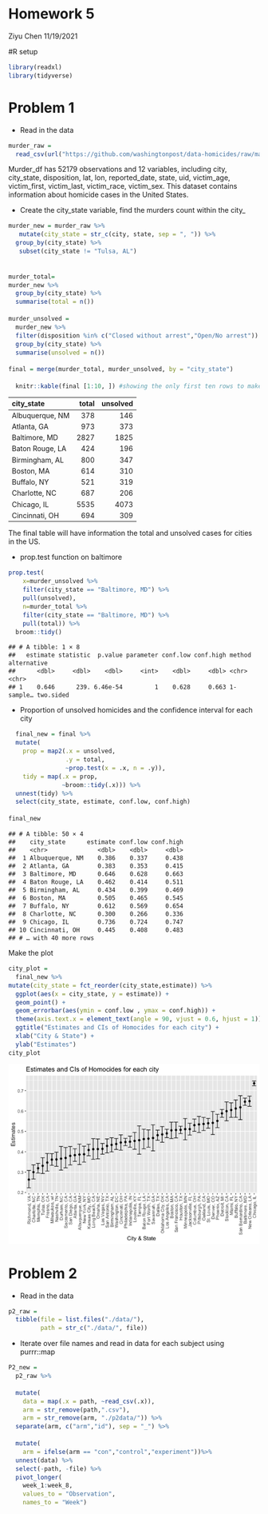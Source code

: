 Homework 5
================
Ziyu Chen
11/19/2021

\#R setup

``` r
library(readxl)
library(tidyverse)
```

# Problem 1

-   Read in the data

``` r
murder_raw = 
  read_csv(url("https://github.com/washingtonpost/data-homicides/raw/master/homicide-data.csv")) 
```

Murder\_df has 52179 observations and 12 variables, including city,
city\_state, disposition, lat, lon, reported\_date, state, uid,
victim\_age, victim\_first, victim\_last, victim\_race, victim\_sex.
This dataset contains information about homicide cases in the United
States.

-   Create the city\_state variable, find the murders count within the
    city\_

``` r
murder_new = murder_raw %>%
   mutate(city_state = str_c(city, state, sep = ", ")) %>%
  group_by(city_state) %>%
   subset(city_state != "Tulsa, AL")


murder_total=
murder_new %>%
  group_by(city_state) %>%
  summarise(total = n())

murder_unsolved =
  murder_new %>%
  filter(disposition %in% c("Closed without arrest","Open/No arrest")) %>%
  group_by(city_state) %>%
  summarise(unsolved = n())

final = merge(murder_total, murder_unsolved, by = "city_state")
  
  knitr::kable(final [1:10, ]) #showing the only first ten rows to make sure that the data are correct
```

| city\_state     | total | unsolved |
|:----------------|------:|---------:|
| Albuquerque, NM |   378 |      146 |
| Atlanta, GA     |   973 |      373 |
| Baltimore, MD   |  2827 |     1825 |
| Baton Rouge, LA |   424 |      196 |
| Birmingham, AL  |   800 |      347 |
| Boston, MA      |   614 |      310 |
| Buffalo, NY     |   521 |      319 |
| Charlotte, NC   |   687 |      206 |
| Chicago, IL     |  5535 |     4073 |
| Cincinnati, OH  |   694 |      309 |

The final table will have information the total and unsolved cases for
cities in the US.

-   prop.test function on baltimore

``` r
prop.test(
    x=murder_unsolved %>% 
    filter(city_state == "Baltimore, MD") %>%
    pull(unsolved),
    n=murder_total %>%
    filter(city_state == "Baltimore, MD") %>%
    pull(total)) %>%
  broom::tidy()                
```

    ## # A tibble: 1 × 8
    ##   estimate statistic  p.value parameter conf.low conf.high method    alternative
    ##      <dbl>     <dbl>    <dbl>     <int>    <dbl>     <dbl> <chr>     <chr>      
    ## 1    0.646      239. 6.46e-54         1    0.628     0.663 1-sample… two.sided

-   Proportion of unsolved homicides and the confidence interval for
    each city

``` r
  final_new = final %>%
  mutate(
    prop = map2(.x = unsolved,               
                .y = total, 
                ~prop.test(x = .x, n = .y)),
    tidy = map(.x = prop,           
               ~broom::tidy(.x))) %>%             
  unnest(tidy) %>%                                       
  select(city_state, estimate, conf.low, conf.high)
  
final_new
```

    ## # A tibble: 50 × 4
    ##    city_state      estimate conf.low conf.high
    ##    <chr>              <dbl>    <dbl>     <dbl>
    ##  1 Albuquerque, NM    0.386    0.337     0.438
    ##  2 Atlanta, GA        0.383    0.353     0.415
    ##  3 Baltimore, MD      0.646    0.628     0.663
    ##  4 Baton Rouge, LA    0.462    0.414     0.511
    ##  5 Birmingham, AL     0.434    0.399     0.469
    ##  6 Boston, MA         0.505    0.465     0.545
    ##  7 Buffalo, NY        0.612    0.569     0.654
    ##  8 Charlotte, NC      0.300    0.266     0.336
    ##  9 Chicago, IL        0.736    0.724     0.747
    ## 10 Cincinnati, OH     0.445    0.408     0.483
    ## # … with 40 more rows

Make the plot

``` r
city_plot = 
  final_new %>%
mutate(city_state = fct_reorder(city_state,estimate)) %>%                
  ggplot(aes(x = city_state, y = estimate)) +
  geom_point() + 
  geom_errorbar(aes(ymin = conf.low , ymax = conf.high)) +
  theme(axis.text.x = element_text(angle = 90, vjust = 0.6, hjust = 1)) +
  ggtitle("Estimates and CIs of Homocides for each city") +
  xlab("City & State") +
  ylab("Estimates") 
city_plot
```

![](P8105_hw5_zc2555_files/figure-gfm/unnamed-chunk-6-1.png)<!-- -->

# Problem 2

-   Read in the data

``` r
p2_raw = 
  tibble(file = list.files("./data/"),
         path = str_c("./data/", file)) 
```

-   Iterate over file names and read in data for each subject using
    purrr::map

``` r
P2_new =
  p2_raw %>%
  
  mutate(
    data = map(.x = path, ~read_csv(.x)),
    arm = str_remove(path,".csv"),
    arm = str_remove(arm, "./p2data/")) %>%
  separate(arm, c("arm","id"), sep = "_") %>%
  
  mutate(
    arm = ifelse(arm == "con","control","experiment"))%>%
  unnest(data) %>%
  select(-path, -file) %>%
  pivot_longer(
    week_1:week_8,
    values_to = "Observation",
    names_to = "Week") 
```
